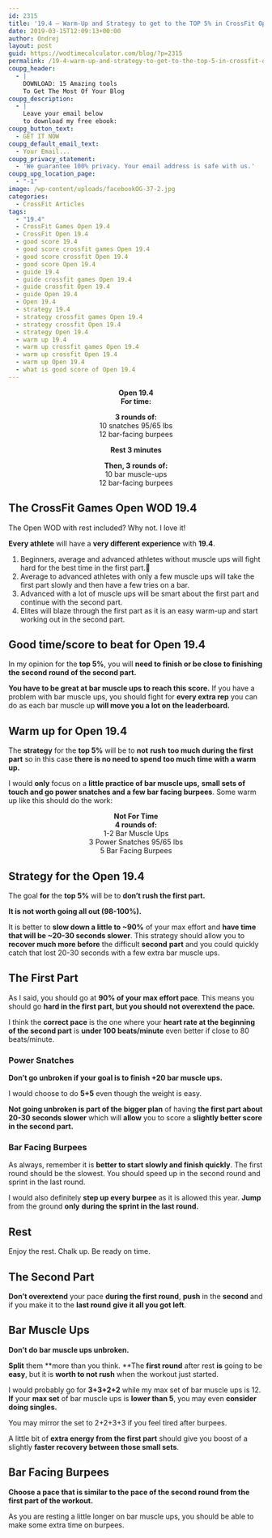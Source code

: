 ```yaml
---
id: 2315
title: '19.4 – Warm-Up and Strategy to get to the TOP 5% in CrossFit Open 2019'
date: 2019-03-15T12:09:13+00:00
author: Ondrej
layout: post
guid: https://wodtimecalculator.com/blog/?p=2315
permalink: /19-4-warm-up-and-strategy-to-get-to-the-top-5-in-crossfit-open-2019/
coupg_header:
  - |
    DOWNLOAD: 15 Amazing tools
    To Get The Most Of Your Blog
coupg_description:
  - |
    Leave your email below
    to download my free ebook:
coupg_button_text:
  - GET IT NOW
coupg_default_email_text:
  - Your Email...
coupg_privacy_statement:
  - 'We guarantee 100% privacy. Your email address is safe with us.'
coupg_upg_location_page:
  - "-1"
image: /wp-content/uploads/facebookOG-37-2.jpg
categories:
  - CrossFit Articles
tags:
  - "19.4"
  - CrossFit Games Open 19.4
  - CrossFit Open 19.4
  - good score 19.4
  - good score crossfit games Open 19.4
  - good score crossfit Open 19.4
  - good score Open 19.4
  - guide 19.4
  - guide crossfit games Open 19.4
  - guide crossfit Open 19.4
  - guide Open 19.4
  - Open 19.4
  - strategy 19.4
  - strategy crossfit games Open 19.4
  - strategy crossfit Open 19.4
  - strategy Open 19.4
  - warm up 19.4
  - warm up crossfit games Open 19.4
  - warm up crossfit Open 19.4
  - warm up Open 19.4
  - what is good score of Open 19.4
---
```

<p style="text-align: center;">
  <strong>Open 19.4<br /> </strong><strong>For time:</strong>
</p>

<p style="text-align: center;">
  <strong>3 rounds of:</strong><br /> 10 snatches 95/65 lbs<br /> 12 bar-facing burpees
</p>

<p style="text-align: center;">
  <strong>Rest 3 minutes</strong>
</p>

<p style="text-align: center;">
  <strong>Then, 3 rounds of:</strong><br /> 10 bar muscle-ups<br /> 12 bar-facing burpees
</p>

## The CrossFit Games Open WOD 19.4

The Open WOD with rest included? Why not. I love it!

**Every athlete** will have a **very different experience** with **19.4**.

  1. Beginners, average and advanced athletes without muscle ups will fight hard for the best time in the first part.
  2. Average to advanced athletes with only a few muscle ups will take the first part slowly and then have a few tries on a bar.
  3. Advanced with a lot of muscle ups will be smart about the first part and continue with the second part.
  4. Elites will blaze through the first part as it is an easy warm-up and start working out in the second part.

## Good time/score to beat for Open 19.4

In my opinion for the **top 5%**, you will **need to finish or be close to finishing the second round of the second part.**

**You have to be great at bar muscle ups to reach this score.** If you have a problem with bar muscle ups, you should fight for **every extra rep** you can do as each bar muscle up **will move you a lot on the leaderboard.**

## Warm up for Open 19.4

The **strategy** for the **top 5%** will be to **not** **rush** **too much during the first part** so in this case **there is no need to spend too much time with a warm up.**

I would **only** focus on a **little practice of bar muscle ups,** **small sets of touch and go power snatches and a few bar facing burpees**. Some warm up like this should do the work:

<p style="text-align: center;">
  <strong>Not For Time</strong><br /> <strong>4 rounds of:</strong><br /> 1-2 Bar Muscle Ups<br /> 3 Power Snatches 95/65 lbs<br /> 5 Bar Facing Burpees
</p>

## Strategy for the Open 19.4

The goal **for** the **top 5%** will be to **don&#8217;t rush the first part.**

**It is not worth going all out (98-100%).**

It is better to **slow down a little to ~90%** of your max effort and **have time that will be ~20-30 seconds slower**. This strategy should allow you to **recover much more before** the difficult **second** **part** and you could quickly catch that lost 20-30 seconds with a few extra bar muscle ups.

## The First Part

As I said, you should go at **90% of your max effort pace**. This means you should go **hard in the first part, but you should not overextend the pace.**

I think the **correct pace** is the one where your **heart rate at the beginning of the second part** is **under 100 beats/minute** even better if close to 80 beats/minute.

### Power Snatches

**Don&#8217;t go unbroken if your goal is to finish +20 bar muscle ups.**

I would choose to do **5+5** even though the weight is easy.

**Not going unbroken is part of the bigger plan** of having **the first part about 20-30 seconds slower** which will **allow** you to score a **slightly better score in the second part.**

### Bar Facing Burpees

As always, remember it is **better to start slowly and finish quickly**. The first round should be the slowest. You should speed up in the second round and sprint in the last round.

I would also definitely **step up every burpee** as it is allowed this year. **Jump** from the ground **only** **during the sprint in the last round.**

## Rest

Enjoy the rest. Chalk up. Be ready on time.

## The Second Part

**Don&#8217;t overextend** your pace **during the first round**, **push** in the **second** and if you make it to the **last round** **give it all you got left**.

## Bar Muscle Ups

**Don&#8217;t do bar muscle ups unbroken.**

**Split** them **more than you think. **The **first round** after rest **is** going to be **easy**, but it is **worth to not rush** when the workout just started.

I would probably go for **3+3+2+2** while my max set of bar muscle ups is 12. **If** your **max set** of bar muscle ups is **lower than 5**, you may even **consider doing singles.**

You may mirror the set to 2+2+3+3 if you feel tired after burpees.

A little bit of **extra energy from the first part** should give you boost of a slightly **faster recovery between those small sets**.

## Bar Facing Burpees

**Choose a pace that is similar to the pace of the second round from the first part of the workout.**

As you are resting a little longer on bar muscle ups, you should be able to make some extra time on burpees.

<!-- AddThis Advanced Settings generic via filter on the_content -->

<!-- AddThis Share Buttons generic via filter on the_content -->
